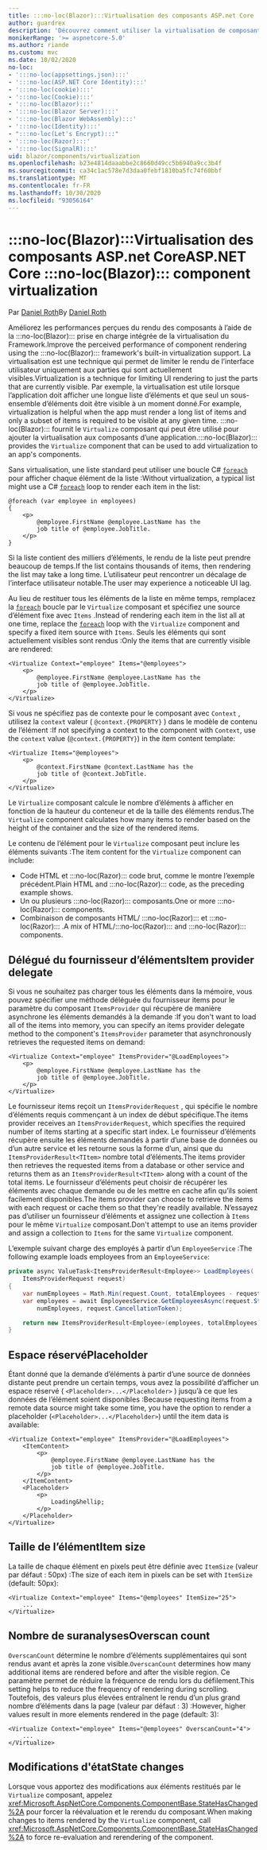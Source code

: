 ```yaml
---
title: :::no-loc(Blazor):::Virtualisation des composants ASP.net Core
author: guardrex
description: 'Découvrez comment utiliser la virtualisation de composants dans des :::no-loc(Blazor)::: applications ASP.net core.'
monikerRange: '>= aspnetcore-5.0'
ms.author: riande
ms.custom: mvc
ms.date: 10/02/2020
no-loc:
- ':::no-loc(appsettings.json):::'
- ':::no-loc(ASP.NET Core Identity):::'
- ':::no-loc(cookie):::'
- ':::no-loc(Cookie):::'
- ':::no-loc(Blazor):::'
- ':::no-loc(Blazor Server):::'
- ':::no-loc(Blazor WebAssembly):::'
- ':::no-loc(Identity):::'
- ":::no-loc(Let's Encrypt):::"
- ':::no-loc(Razor):::'
- ':::no-loc(SignalR):::'
uid: blazor/components/virtualization
ms.openlocfilehash: b23e4814daaabbe2c8660d49cc5b6940a9cc3b4f
ms.sourcegitcommit: ca34c1ac578e7d3daa0febf1810ba5fc74f60bbf
ms.translationtype: MT
ms.contentlocale: fr-FR
ms.lasthandoff: 10/30/2020
ms.locfileid: "93056164"
---
```

# <a name="aspnet-core-no-locblazor-component-virtualization"></a><span data-ttu-id="a18b0-103">:::no-loc(Blazor):::Virtualisation des composants ASP.net Core</span><span class="sxs-lookup"><span data-stu-id="a18b0-103">ASP.NET Core :::no-loc(Blazor)::: component virtualization</span></span>

<span data-ttu-id="a18b0-104">Par [Daniel Roth](https://github.com/danroth27)</span><span class="sxs-lookup"><span data-stu-id="a18b0-104">By [Daniel Roth](https://github.com/danroth27)</span></span>

<span data-ttu-id="a18b0-105">Améliorez les performances perçues du rendu des composants à l’aide de la :::no-loc(Blazor)::: prise en charge intégrée de la virtualisation du Framework.</span><span class="sxs-lookup"><span data-stu-id="a18b0-105">Improve the perceived performance of component rendering using the :::no-loc(Blazor)::: framework's built-in virtualization support.</span></span> <span data-ttu-id="a18b0-106">La virtualisation est une technique qui permet de limiter le rendu de l’interface utilisateur uniquement aux parties qui sont actuellement visibles.</span><span class="sxs-lookup"><span data-stu-id="a18b0-106">Virtualization is a technique for limiting UI rendering to just the parts that are currently visible.</span></span> <span data-ttu-id="a18b0-107">Par exemple, la virtualisation est utile lorsque l’application doit afficher une longue liste d’éléments et que seul un sous-ensemble d’éléments doit être visible à un moment donné.</span><span class="sxs-lookup"><span data-stu-id="a18b0-107">For example, virtualization is helpful when the app must render a long list of items and only a subset of items is required to be visible at any given time.</span></span> <span data-ttu-id="a18b0-108">:::no-loc(Blazor)::: fournit le `Virtualize` composant qui peut être utilisé pour ajouter la virtualisation aux composants d’une application.</span><span class="sxs-lookup"><span data-stu-id="a18b0-108">:::no-loc(Blazor)::: provides the `Virtualize` component that can be used to add virtualization to an app's components.</span></span>

<span data-ttu-id="a18b0-109">Sans virtualisation, une liste standard peut utiliser une boucle C# [`foreach`](/dotnet/csharp/language-reference/keywords/foreach-in) pour afficher chaque élément de la liste :</span><span class="sxs-lookup"><span data-stu-id="a18b0-109">Without virtualization, a typical list might use a C# [`foreach`](/dotnet/csharp/language-reference/keywords/foreach-in) loop to render each item in the list:</span></span>

```razor
@foreach (var employee in employees)
{
    <p>
        @employee.FirstName @employee.LastName has the 
        job title of @employee.JobTitle.
    </p>
}
```

<span data-ttu-id="a18b0-110">Si la liste contient des milliers d’éléments, le rendu de la liste peut prendre beaucoup de temps.</span><span class="sxs-lookup"><span data-stu-id="a18b0-110">If the list contains thousands of items, then rendering the list may take a long time.</span></span> <span data-ttu-id="a18b0-111">L’utilisateur peut rencontrer un décalage de l’interface utilisateur notable.</span><span class="sxs-lookup"><span data-stu-id="a18b0-111">The user may experience a noticeable UI lag.</span></span>

<span data-ttu-id="a18b0-112">Au lieu de restituer tous les éléments de la liste en même temps, remplacez la [`foreach`](/dotnet/csharp/language-reference/keywords/foreach-in) boucle par le `Virtualize` composant et spécifiez une source d’élément fixe avec `Items` .</span><span class="sxs-lookup"><span data-stu-id="a18b0-112">Instead of rendering each item in the list all at one time, replace the [`foreach`](/dotnet/csharp/language-reference/keywords/foreach-in) loop with the `Virtualize` component and specify a fixed item source with `Items`.</span></span> <span data-ttu-id="a18b0-113">Seuls les éléments qui sont actuellement visibles sont rendus :</span><span class="sxs-lookup"><span data-stu-id="a18b0-113">Only the items that are currently visible are rendered:</span></span>

```razor
<Virtualize Context="employee" Items="@employees">
    <p>
        @employee.FirstName @employee.LastName has the 
        job title of @employee.JobTitle.
    </p>
</Virtualize>
```

<span data-ttu-id="a18b0-114">Si vous ne spécifiez pas de contexte pour le composant avec `Context` , utilisez la `context` valeur ( `@context.{PROPERTY}` ) dans le modèle de contenu de l’élément :</span><span class="sxs-lookup"><span data-stu-id="a18b0-114">If not specifying a context to the component with `Context`, use the `context` value (`@context.{PROPERTY}`) in the item content template:</span></span>

```razor
<Virtualize Items="@employees">
    <p>
        @context.FirstName @context.LastName has the 
        job title of @context.JobTitle.
    </p>
</Virtualize>
```

<span data-ttu-id="a18b0-115">Le `Virtualize` composant calcule le nombre d’éléments à afficher en fonction de la hauteur du conteneur et de la taille des éléments rendus.</span><span class="sxs-lookup"><span data-stu-id="a18b0-115">The `Virtualize` component calculates how many items to render based on the height of the container and the size of the rendered items.</span></span>

<span data-ttu-id="a18b0-116">Le contenu de l’élément pour le `Virtualize` composant peut inclure les éléments suivants :</span><span class="sxs-lookup"><span data-stu-id="a18b0-116">The item content for the `Virtualize` component can include:</span></span>

* <span data-ttu-id="a18b0-117">Code HTML et :::no-loc(Razor)::: code brut, comme le montre l’exemple précédent.</span><span class="sxs-lookup"><span data-stu-id="a18b0-117">Plain HTML and :::no-loc(Razor)::: code, as the preceding example shows.</span></span>
* <span data-ttu-id="a18b0-118">Un ou plusieurs :::no-loc(Razor)::: composants.</span><span class="sxs-lookup"><span data-stu-id="a18b0-118">One or more :::no-loc(Razor)::: components.</span></span>
* <span data-ttu-id="a18b0-119">Combinaison de composants HTML/ :::no-loc(Razor)::: et :::no-loc(Razor)::: .</span><span class="sxs-lookup"><span data-stu-id="a18b0-119">A mix of HTML/:::no-loc(Razor)::: and :::no-loc(Razor)::: components.</span></span>

## <a name="item-provider-delegate"></a><span data-ttu-id="a18b0-120">Délégué du fournisseur d’éléments</span><span class="sxs-lookup"><span data-stu-id="a18b0-120">Item provider delegate</span></span>

<span data-ttu-id="a18b0-121">Si vous ne souhaitez pas charger tous les éléments dans la mémoire, vous pouvez spécifier une méthode déléguée du fournisseur items pour le paramètre du composant `ItemsProvider` qui récupère de manière asynchrone les éléments demandés à la demande :</span><span class="sxs-lookup"><span data-stu-id="a18b0-121">If you don't want to load all of the items into memory, you can specify an items provider delegate method to the component's `ItemsProvider` parameter that asynchronously retrieves the requested items on demand:</span></span>

```razor
<Virtualize Context="employee" ItemsProvider="@LoadEmployees">
    <p>
        @employee.FirstName @employee.LastName has the 
        job title of @employee.JobTitle.
    </p>
</Virtualize>
```

<span data-ttu-id="a18b0-122">Le fournisseur items reçoit un `ItemsProviderRequest` , qui spécifie le nombre d’éléments requis commençant à un index de début spécifique.</span><span class="sxs-lookup"><span data-stu-id="a18b0-122">The items provider receives an `ItemsProviderRequest`, which specifies the required number of items starting at a specific start index.</span></span> <span data-ttu-id="a18b0-123">Le fournisseur d’éléments récupère ensuite les éléments demandés à partir d’une base de données ou d’un autre service et les retourne sous la forme d’un, ainsi que du `ItemsProviderResult<TItem>` nombre total d’éléments.</span><span class="sxs-lookup"><span data-stu-id="a18b0-123">The items provider then retrieves the requested items from a database or other service and returns them as an `ItemsProviderResult<TItem>` along with a count of the total items.</span></span> <span data-ttu-id="a18b0-124">Le fournisseur d’éléments peut choisir de récupérer les éléments avec chaque demande ou de les mettre en cache afin qu’ils soient facilement disponibles.</span><span class="sxs-lookup"><span data-stu-id="a18b0-124">The items provider can choose to retrieve the items with each request or cache them so that they're readily available.</span></span> <span data-ttu-id="a18b0-125">N’essayez pas d’utiliser un fournisseur d’éléments et assignez une collection à `Items` pour le même `Virtualize` composant.</span><span class="sxs-lookup"><span data-stu-id="a18b0-125">Don't attempt to use an items provider and assign a collection to `Items` for the same `Virtualize` component.</span></span>

<span data-ttu-id="a18b0-126">L’exemple suivant charge des employés à partir d’un `EmployeeService` :</span><span class="sxs-lookup"><span data-stu-id="a18b0-126">The following example loads employees from an `EmployeeService`:</span></span>

```csharp
private async ValueTask<ItemsProviderResult<Employee>> LoadEmployees(
    ItemsProviderRequest request)
{
    var numEmployees = Math.Min(request.Count, totalEmployees - request.StartIndex);
    var employees = await EmployeesService.GetEmployeesAsync(request.StartIndex, 
        numEmployees, request.CancellationToken);

    return new ItemsProviderResult<Employee>(employees, totalEmployees);
}
```

## <a name="placeholder"></a><span data-ttu-id="a18b0-127">Espace réservé</span><span class="sxs-lookup"><span data-stu-id="a18b0-127">Placeholder</span></span>

<span data-ttu-id="a18b0-128">Étant donné que la demande d’éléments à partir d’une source de données distante peut prendre un certain temps, vous avez la possibilité d’afficher un espace réservé ( `<Placeholder>...</Placeholder>` ) jusqu’à ce que les données de l’élément soient disponibles :</span><span class="sxs-lookup"><span data-stu-id="a18b0-128">Because requesting items from a remote data source might take some time, you have the option to render a placeholder (`<Placeholder>...</Placeholder>`) until the item data is available:</span></span>

```razor
<Virtualize Context="employee" ItemsProvider="@LoadEmployees">
    <ItemContent>
        <p>
            @employee.FirstName @employee.LastName has the 
            job title of @employee.JobTitle.
        </p>
    </ItemContent>
    <Placeholder>
        <p>
            Loading&hellip;
        </p>
    </Placeholder>
</Virtualize>
```

## <a name="item-size"></a><span data-ttu-id="a18b0-129">Taille de l’élément</span><span class="sxs-lookup"><span data-stu-id="a18b0-129">Item size</span></span>

<span data-ttu-id="a18b0-130">La taille de chaque élément en pixels peut être définie avec `ItemSize` (valeur par défaut : 50px) :</span><span class="sxs-lookup"><span data-stu-id="a18b0-130">The size of each item in pixels can be set with `ItemSize` (default: 50px):</span></span>

```razor
<Virtualize Context="employee" Items="@employees" ItemSize="25">
    ...
</Virtualize>
```

## <a name="overscan-count"></a><span data-ttu-id="a18b0-131">Nombre de suranalyses</span><span class="sxs-lookup"><span data-stu-id="a18b0-131">Overscan count</span></span>

<span data-ttu-id="a18b0-132">`OverscanCount` détermine le nombre d’éléments supplémentaires qui sont rendus avant et après la zone visible.</span><span class="sxs-lookup"><span data-stu-id="a18b0-132">`OverscanCount` determines how many additional items are rendered before and after the visible region.</span></span> <span data-ttu-id="a18b0-133">Ce paramètre permet de réduire la fréquence de rendu lors du défilement.</span><span class="sxs-lookup"><span data-stu-id="a18b0-133">This setting helps to reduce the frequency of rendering during scrolling.</span></span> <span data-ttu-id="a18b0-134">Toutefois, des valeurs plus élevées entraînent le rendu d’un plus grand nombre d’éléments dans la page (valeur par défaut : 3) :</span><span class="sxs-lookup"><span data-stu-id="a18b0-134">However, higher values result in more elements rendered in the page (default: 3):</span></span>

```razor
<Virtualize Context="employee" Items="@employees" OverscanCount="4">
    ...
</Virtualize>
```

## <a name="state-changes"></a><span data-ttu-id="a18b0-135">Modifications d'état</span><span class="sxs-lookup"><span data-stu-id="a18b0-135">State changes</span></span>

<span data-ttu-id="a18b0-136">Lorsque vous apportez des modifications aux éléments restitués par le `Virtualize` composant, appelez <xref:Microsoft.AspNetCore.Components.ComponentBase.StateHasChanged%2A> pour forcer la réévaluation et le rerendu du composant.</span><span class="sxs-lookup"><span data-stu-id="a18b0-136">When making changes to items rendered by the `Virtualize` component, call <xref:Microsoft.AspNetCore.Components.ComponentBase.StateHasChanged%2A> to force re-evaluation and rerendering of the component.</span></span>

